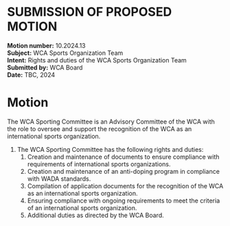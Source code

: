# SUBMISSION OF PROPOSED MOTION

**Motion number:** 10.2024.13  
**Subject:** WCA Sports Organization Team  
**Intent:** Rights and duties of the WCA Sports Organization Team  
**Submitted by:** WCA Board  
**Date:** TBC, 2024

# Motion

The WCA Sporting Committee is an Advisory Committee of the WCA with the role to oversee and support the recognition of the WCA as an international sports organization.

1. The WCA Sporting Committee has the following rights and duties:
   1. Creation and maintenance of documents to ensure compliance with requirements of international sports organizations.
   2. Creation and maintenance of an anti-doping program in compliance with WADA standards.
   3. Compilation of application documents for the recognition of the WCA as an international sports organization.
   4. Ensuring compliance with ongoing requirements to meet the criteria of an international sports organization.
   5. Additional duties as directed by the WCA Board.
